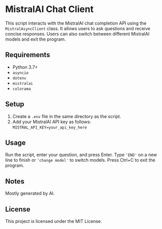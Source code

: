 # MistralAI Chat Client

This script interacts with the MistralAI chat completion API using the `MistralAsyncClient` class. It allows users to ask questions and receive concise responses. Users can also switch between different MistralAI models and exit the program.

## Requirements

- Python 3.7+
- `asyncio`
- `dotenv`
- `mistralai`
- `colorama`

## Setup

1. Create a `.env` file in the same directory as the script.
2. Add your MistralAI API key as follows: `MISTRAL_API_KEY=your_api_key_here`

## Usage

Run the script, enter your question, and press Enter. Type `'END'` on a new line to finish or `'change model'` to switch models. Press Ctrl+C to exit the program.

## Notes

Mostly generated by AI.

## License

This project is licensed under the MIT License.
